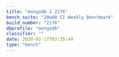 ```yaml
---
title: "mongodb 2 2176"
bench_suite: "20w08 CI Weekly Benchmark"
build_number: "2176"
dbprofile: "mongodb"
classifier: ""
date: 2020-02-17T03:35:44
type: "bench"
---
```

